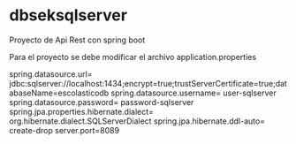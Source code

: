 # dbseksqlserver

Proyecto de Api Rest con spring boot

Para el proyecto se debe modificar el archivo application.properties

spring.datasource.url= jdbc:sqlserver://localhost:1434;encrypt=true;trustServerCertificate=true;databaseName=escolasticodb spring.datasource.username= user-sqlserver spring.datasource.password= password-sqlserver spring.jpa.properties.hibernate.dialect= org.hibernate.dialect.SQLServerDialect spring.jpa.hibernate.ddl-auto= create-drop server.port=8089
